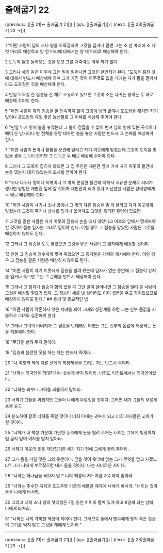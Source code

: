 # 출애굽기 22

(previous:: [[출 21|← 출애굽기 21]]) | (up:: [[출애굽기]]) | (next:: [[출 23|출애굽기 23 →]])

***




1 
"어떤 사람이 남의 소나 양을 도둑질하여 그것을 잡거나 팔면 그는 소 한 마리에 소 다섯 마리로 배상하고 양 한 마리에 대해서는 양 네 마리로 배상해야 한다. 



2 
도둑이 뚫고 들어오는 것을 보고 그를 쳐죽여도 아무 죄가 없다. 



3 
그러나 해가 돋은 이후에 그런 일이 일어나면 그것은 살인죄가 된다. "도둑은 훔친 것에 대해서 반드시 배상해야 하며 그가 가진 것이 아무것도 없을 때에는 자기 몸을 팔아서라도 도둑질한 것을 배상해야 한다. 



4 
만일 도둑질 한 짐승을 산 채로 소유하고 있으면 그것이 소든 나귀든 양이든 두 배로 배상해 주어야 한다. 



5 
"어떤 사람이 자기 짐승을 잘 단속하지 않아 그것이 남의 밭이나 포도원을 해치면 자기 밭이나 포도원의 제일 좋은 농산물로 그 피해를 배상해 주어야 한다. 



6 
"만일 누가 밭에 불을 놓았는데 그 불이 걷잡을 수 없이 번져 남의 밭에 있는 곡식이나 베어 둔 낟가리나 밭 전체를 몽땅 태우면 불을 놓은 사람은 반드시 그 손해를 배상해야 한다. 



7 
"어떤 사람이 돈이나 물품을 보관해 달라고 자기 이웃에게 맡겼는데 그것이 도둑을 맞았을 경우 도둑이 잡히면 그 도둑은 두 배로 배상해 주어야 한다. 



8 
그러나 그 도둑이 잡히지 않으면 그 집 주인은 재판관 앞에 가서 자기 이웃의 물건에 손을 댔는지 대지 않았는지 조사를 받아야 한다. 



9 
"소나 나귀나 양이나 의복이나 그 밖의 분실한 물건에 대해서 소유권 문제로 시비가 생기면 쌍방은 재판관 앞에 갈 것이며 재판관이 죄가 있다고 선언한 사람은 상대방에게 두 배로 배상해야 한다. 



10 
"어떤 사람이 나귀나 소나 양이나 그 밖의 다른 짐승을 좀 봐 달라고 자기 이웃에게 맡겼는데 그것이 죽거나 상처를 입거나 없어져도 그것을 목격한 증인이 없으면 



11 
그것을 맡은 사람은 자기 이웃의 짐승에 손을 대지 않았다고 여호와 앞에서 맹세해야 할 것이며 짐승 임자는 그대로 믿어야 한다. 이럴 경우 그 짐승을 맡았던 사람은 그것을 배상하지 않아도 된다. 



12 
그러나 그 짐승을 도둑 맞았으면 그것을 맡은 사람이 그 임자에게 배상할 것이며 



13 
만일 그 짐승이 맹수에게 찢겨 죽었으면 그 증거물을 가져와 제시해야 한다. 이럴 경우 그 짐승을 맡은 사람은 배상하지 않아도 된다. 



14 
"어떤 사람이 자기 이웃에게 짐승을 빌려 왔는데 임자가 없는 동안에 그 짐승이 상처를 입거나 죽으면 그는 그 손해를 반드시 배상해야 한다. 



15 
그러나 그 임자가 짐승과 함께 있을 때 그런 일이 일어나면 그 짐승을 빌려 온 사람이 그것을 배상할 필요가 없다. 그 짐승이 세를 낸 것이라도 이미 셋돈을 주고 가져왔으므로 배상하지 않아도 된다." ## 윤리 및 종교적인 법 



16 
"어떤 사람이 약혼하지 않은 처녀를 꾀어 그녀와 성관계를 하면 그는 신부 몸값을 지불하고 그녀와 결혼해야 한다. 



17 
그러나 그녀의 아버지가 그 결혼을 반대해도 어쨌든 그는 신부의 몸값에 해당하는 돈을 지불해야 한다. 



18 
"무당을 살려 두지 말아라. 



19 
"짐승과 음란한 짓을 하는 자는 반드시 죽여라. 



20 
"나 여호와 외에 다른 신에게 희생제물을 드리는 자는 반드시 죽여라. 



21 
"너희는 외국인을 학대하거나 못살게 굴지 말아라. 너희도 이집트에서는 외국인이었다. 



22 
"너희는 과부나 고아를 괴롭히지 말아라. 



23 
너희가 그들을 괴롭히면 그들이 나에게 부르짖을 것이다. 그러면 내가 그들의 부르짖음을 듣고 



24 
분노하여 칼로 너희를 죽일 것이니 너희 아내는 과부가 되고 너희 자녀들은 고아가 될 것이다. 



25 
"너희가 내 백성 가운데 가난한 동족에게 돈을 빌려 주거든 너희는 그에게 빚쟁이처럼 굴지 말며 이자를 받지 말아라. 



26 
너희가 이웃의 옷을 저당잡거든 해가 지기 전에 그에게 돌려 주어라. 



27 
그가 몸을 가릴 것은 그의 옷뿐이다. 덮을 것이 옷밖에 없는 그가 무엇을 덮고 자겠느냐? 그가 나에게 부르짖으면 내가 들을 것이다. 나는 자비로운 자이다. 



28 
"너희는 하나님을 욕하지 말고 너희 백성의 지도자를 저주하지 말아라. 



29 
"너희는 추수한 곡식과 포도주와 기름의 예물을 제때에 나에게 바쳐라. "너희는 첫아들을 나에게 바쳐라. 



30 
그리고 너희 소나 양의 첫태생은 7일 동안 어미와 함께 있게 하고 8일째 되는 날에 나에게 바쳐라. 



31 
"너희는 나의 거룩한 백성이 되어야 한다. 그러므로 들에서 맹수에게 찢겨 죽은 짐승의 고기를 먹지 말고 그것을 개에게 던져라."

***

(previous:: [[출 21|← 출애굽기 21]]) | (up:: [[출애굽기]]) | (next:: [[출 23|출애굽기 23 →]])
